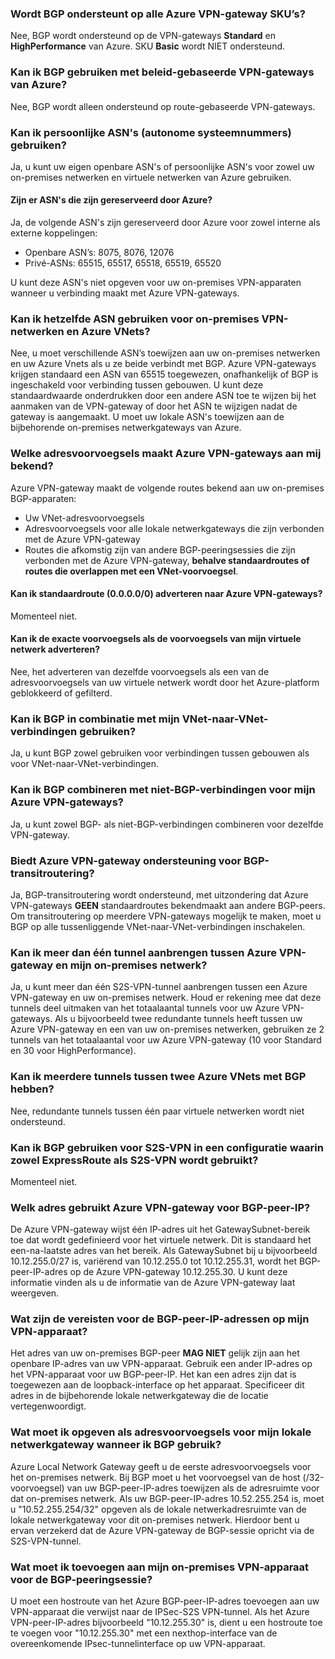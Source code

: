 ### Wordt BGP ondersteunt op alle Azure VPN-gateway SKU’s?

Nee, BGP wordt ondersteund op de VPN-gateways **Standard** en **HighPerformance** van Azure. SKU **Basic** wordt NIET ondersteund.

### Kan ik BGP gebruiken met beleid-gebaseerde VPN-gateways van Azure?

Nee, BGP wordt alleen ondersteund op route-gebaseerde VPN-gateways.

### Kan ik persoonlijke ASN's (autonome systeemnummers) gebruiken?

Ja, u kunt uw eigen openbare ASN's of persoonlijke ASN's voor zowel uw on-premises netwerken en virtuele netwerken van Azure gebruiken.

#### Zijn er ASN's die zijn gereserveerd door Azure?

Ja, de volgende ASN's zijn gereserveerd door Azure voor zowel interne als externe koppelingen:

- Openbare ASN’s: 8075, 8076, 12076
- Privé-ASNs: 65515, 65517, 65518, 65519, 65520

U kunt deze ASN's niet opgeven voor uw on-premises VPN-apparaten wanneer u verbinding maakt met Azure VPN-gateways.

### Kan ik hetzelfde ASN gebruiken voor on-premises VPN-netwerken en Azure VNets?

Nee, u moet verschillende ASN’s toewijzen aan uw on-premises netwerken en uw Azure Vnets als u ze beide verbindt met BGP. Azure VPN-gateways krijgen standaard een ASN van 65515 toegewezen, onafhankelijk of BGP is ingeschakeld voor verbinding tussen gebouwen. U kunt deze standaardwaarde onderdrukken door een andere ASN toe te wijzen bij het aanmaken van de VPN-gateway of door het ASN te wijzigen nadat de gateway is aangemaakt. U moet uw lokale ASN's toewijzen aan de bijbehorende on-premises netwerkgateways van Azure.

### Welke adresvoorvoegsels maakt Azure VPN-gateways aan mij bekend?

Azure VPN-gateway maakt de volgende routes bekend aan uw on-premises BGP-apparaten:

- Uw VNet-adresvoorvoegsels
- Adresvoorvoegsels voor alle lokale netwerkgateways die zijn verbonden met de Azure VPN-gateway
- Routes die afkomstig zijn van andere BGP-peeringsessies die zijn verbonden met de Azure VPN-gateway, **behalve standaardroutes of routes die overlappen met een VNet-voorvoegsel**.

#### Kan ik standaardroute (0.0.0.0/0) adverteren naar Azure VPN-gateways?

Momenteel niet.

#### Kan ik de exacte voorvoegsels als de voorvoegsels van mijn virtuele netwerk adverteren?

Nee, het adverteren van dezelfde voorvoegsels als een van de adresvoorvoegsels van uw virtuele netwerk wordt door het Azure-platform geblokkeerd of gefilterd.

### Kan ik BGP in combinatie met mijn VNet-naar-VNet-verbindingen gebruiken?

Ja, u kunt BGP zowel gebruiken voor verbindingen tussen gebouwen als voor VNet-naar-VNet-verbindingen.

### Kan ik BGP combineren met niet-BGP-verbindingen voor mijn Azure VPN-gateways?

Ja, u kunt zowel BGP- als niet-BGP-verbindingen combineren voor dezelfde VPN-gateway.

### Biedt Azure VPN-gateway ondersteuning voor BGP-transitroutering?

Ja, BGP-transitroutering wordt ondersteund, met uitzondering dat Azure VPN-gateways **GEEN** standaardroutes bekendmaakt aan andere BGP-peers. Om transitroutering op meerdere VPN-gateways mogelijk te maken, moet u BGP op alle tussenliggende VNet-naar-VNet-verbindingen inschakelen.

### Kan ik meer dan één tunnel aanbrengen tussen Azure VPN-gateway en mijn on-premises netwerk?

Ja, u kunt meer dan één S2S-VPN-tunnel aanbrengen tussen een Azure VPN-gateway en uw on-premises netwerk. Houd er rekening mee dat deze tunnels deel uitmaken van het totaalaantal tunnels voor uw Azure VPN-gateways. Als u bijvoorbeeld twee redundante tunnels heeft tussen uw Azure VPN-gateway en een van uw on-premises netwerken, gebruiken ze 2 tunnels van het totaalaantal voor uw Azure VPN-gateway (10 voor Standard en 30 voor HighPerformance).

### Kan ik meerdere tunnels tussen twee Azure VNets met BGP hebben?

Nee, redundante tunnels tussen één paar virtuele netwerken wordt niet ondersteund.

### Kan ik BGP gebruiken voor S2S-VPN in een configuratie waarin zowel ExpressRoute als S2S-VPN wordt gebruikt?

Momenteel niet.

### Welk adres gebruikt Azure VPN-gateway voor BGP-peer-IP?

De Azure VPN-gateway wijst één IP-adres uit het GatewaySubnet-bereik toe dat wordt gedefinieerd voor het virtuele netwerk. Dit is standaard het een-na-laatste adres van het bereik. Als GatewaySubnet bij u bijvoorbeeld 10.12.255.0/27 is, variërend van 10.12.255.0 tot 10.12.255.31, wordt het BGP-peer-IP-adres op de Azure VPN-gateway 10.12.255.30. U kunt deze informatie vinden als u de informatie van de Azure VPN-gateway laat weergeven.

### Wat zijn de vereisten voor de BGP-peer-IP-adressen op mijn VPN-apparaat?

Het adres van uw on-premises BGP-peer **MAG NIET** gelijk zijn aan het openbare IP-adres van uw VPN-apparaat. Gebruik een ander IP-adres op het VPN-apparaat voor uw BGP-peer-IP. Het kan een adres zijn dat is toegewezen aan de loopback-interface op het apparaat. Specificeer dit adres in de bijbehorende lokale netwerkgateway die de locatie vertegenwoordigt.

### Wat moet ik opgeven als adresvoorvoegsels voor mijn lokale netwerkgateway wanneer ik BGP gebruik?

Azure Local Network Gateway geeft u de eerste adresvoorvoegsels voor het on-premises netwerk. Bij BGP moet u het voorvoegsel van de host (/32-voorvoegsel) van uw BGP-peer-IP-adres toewijzen als de adresruimte voor dat on-premises netwerk. Als uw BGP-peer-IP-adres 10.52.255.254 is, moet u "10.52.255.254/32" opgeven als de lokale netwerkadresruimte van de lokale netwerkgateway voor dit on-premises netwerk. Hierdoor bent u ervan verzekerd dat de Azure VPN-gateway de BGP-sessie opricht via de S2S-VPN-tunnel.

### Wat moet ik toevoegen aan mijn on-premises VPN-apparaat voor de BGP-peeringsessie?

U moet een hostroute van het Azure BGP-peer-IP-adres toevoegen aan uw VPN-apparaat die verwijst naar de IPSec-S2S VPN-tunnel. Als het Azure VPN-peer-IP-adres bijvoorbeeld "10.12.255.30" is, dient u een hostroute toe te voegen voor "10.12.255.30" met een nexthop-interface van de overeenkomende IPsec-tunnelinterface op uw VPN-apparaat.



<!--HONumber=Aug16_HO4-->



